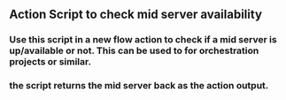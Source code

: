 ## Action Script to check mid server availability

### Use this script in a new flow action to check if a mid server is up/available or not. This can be used to for orchestration projects or similar. 
### the script returns the mid server back as the action output.
